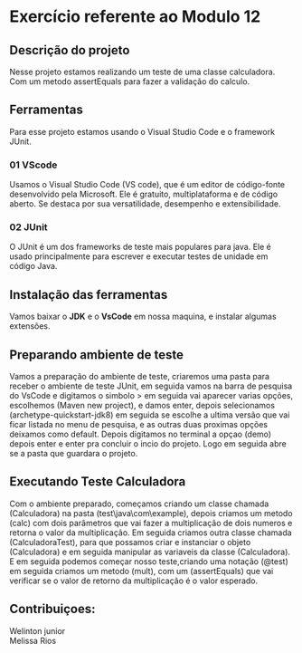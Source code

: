 # Exercício referente ao Modulo 12

## Descrição do projeto

 Nesse projeto estamos realizando um teste de uma classe calculadora. Com um metodo assertEquals para fazer a validação do calculo.

## Ferramentas
 Para esse projeto estamos usando o Visual Studio Code e o framework JUnit. 

### 01 VScode
 Usamos o Visual Studio Code (VS code), que é um editor de código-fonte desenvolvido pela Microsoft. Ele é gratuito, multiplataforma e de código aberto. Se destaca por sua versatilidade, desempenho e extensibilidade.

### 02 JUnit

 O JUnit é um dos frameworks de teste mais populares para java. Ele é usado principalmente para escrever e executar testes de unidade em código Java.

 ## Instalação das ferramentas

  Vamos baixar o **JDK** e o **VsCode** em nossa maquina, e instalar algumas extensões.

 ## Preparando ambiente de teste

  Vamos a preparação do ambiente de teste, criaremos uma pasta para receber o ambiente de teste JUnit, em seguida vamos na barra de pesquisa do VsCode e digitamos o simbolo > em seguida vai aparecer varias opções, escolhemos (Maven new project), e damos enter, depois selecionamos (archetype-quickstart-jdk8) em seguida se escolhe a ultima versão que vai ficar listada no menu de pesquisa, e as outras duas proximas opções deixamos como default. Depois digitamos no terminal a opçao (demo) depois enter e enter pra concluir o incio do projeto. Logo em seguida abre se a pasta que guardara o projeto.


 ## Executando Teste Calculadora

  Com o ambiente preparado, começamos criando um classe chamada (Calculadora) na pasta (test\java\com\example), depois criamos um metodo (calc) com dois parâmetros que vai fazer a multiplicação de dois numeros e retorna o valor da multiplicação. 
  Em seguida criamos outra classe chamada (CalculadoraTest), para que possamos criar e instanciar o objeto (Calculadora) e em seguida manipular as variaveis da classe (Calculadora). E em seguida podemos começar nosso teste,criando uma notação (@test) em seguida criamos um metodo (mult), com um (assertEquals) que vai verificar se o valor de retorno da multiplicação é o valor esperado. 

 ## Contribuiçoes:

  Welinton junior   
  Melissa Rios

  
